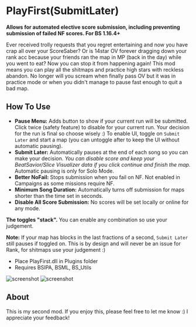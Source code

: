 # PlayFirst(SubmitLater)
**Allows for automated elective score submission, including preventing submission of failed NF scores. For BS 1.16.4+**

Ever received trolly requests that you regret entertaining and now you have crap all over your ScoreSaber? Or is 14star OV forever dragging down your rank acc because your friends ran the map in MP (back in the day) while you went to eat? Now you can stop it from happening again! 
This mod means you can play all the shitmaps and practice high stars with reckless abandon. No longer will you scream when finally pass OV but it was in practice mode or when you didn't manage to pause fast enough to quit a bad map.

## How To Use
- **Pause Menu:** Adds button to show if your current run will be submitted. Click twice (safety feature) to disable for your current run. Your decision for the run is final so choose wisely :) To enable UI, toggle on `Submit Later` and start a map (you can untoggle after to keep the UI without automatic pausing).
- **Submit Later:** Automatically pauses at the end of each song so you can make your decision. _You can disable score and keep your BeatSavior/Slice Visualizer data if you click continue and finish the map._ Automatic pausing is only for Solo Mode.
- **Better NoFail:** Stops submission when you fail on NF. Not enabled in Campaigns as some missions require NF.
- **Minimum Song Duration:** Automatically turns off submission for maps shorter than the time set in seconds.
- **Disable All Score Submission:** No scores will be set locally or online for any mode.

**The toggles "stack".** You can enable any combination so use your judgement.

**Note:** If your map has blocks in the last fractions of a second, `Submit Later` still pauses if toggled on. This is by design and will never be an issue for Rank, for shitmaps use your judgement :)
- Place PlayFirst.dll in Plugins folder
- Requires BSIPA, BSML, BS_Utils

![screenshot](https://github.com/zeph-yr/PlayFirstSubmitLater/blob/BS_1.16.4/Screenshots/1.1.0_menu_2.png)
![screenshot](https://github.com/zeph-yr/PlayFirstSubmitLater/blob/main/menu_1a_small.png)

## About
This is my second mod. If you enjoy this, please feel free to let me know :) I appreciate your feedback!
